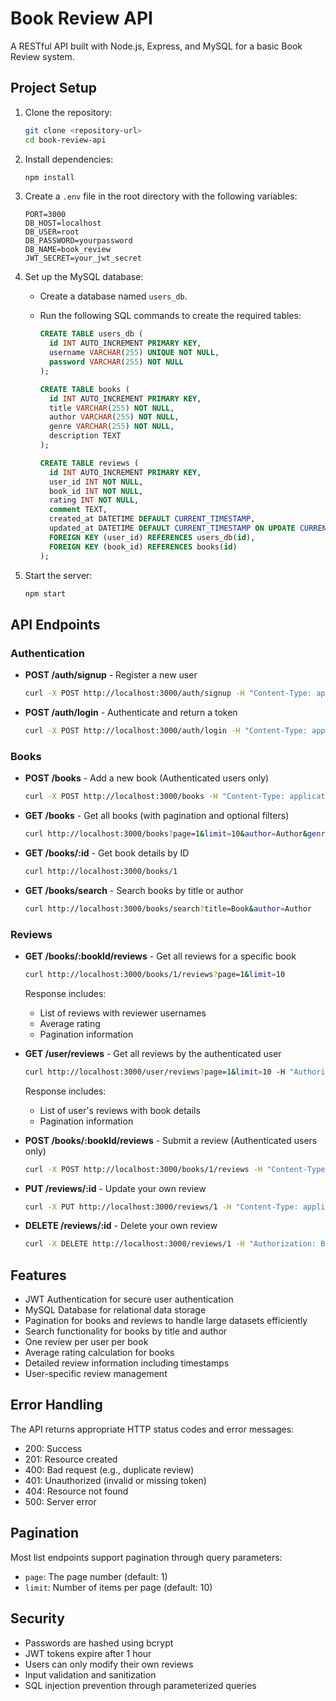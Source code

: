# Book Review API

A RESTful API built with Node.js, Express, and MySQL for a basic Book Review system.

## Project Setup

1. Clone the repository:
   ```bash
   git clone <repository-url>
   cd book-review-api
   ```

2. Install dependencies:
   ```bash
   npm install
   ```

3. Create a `.env` file in the root directory with the following variables:
   ```
   PORT=3000
   DB_HOST=localhost
   DB_USER=root
   DB_PASSWORD=yourpassword
   DB_NAME=book_review
   JWT_SECRET=your_jwt_secret
   ```

4. Set up the MySQL database:
   - Create a database named `users_db`.
   - Run the following SQL commands to create the required tables:

     ```sql
     CREATE TABLE users_db (
       id INT AUTO_INCREMENT PRIMARY KEY,
       username VARCHAR(255) UNIQUE NOT NULL,
       password VARCHAR(255) NOT NULL
     );

     CREATE TABLE books (
       id INT AUTO_INCREMENT PRIMARY KEY,
       title VARCHAR(255) NOT NULL,
       author VARCHAR(255) NOT NULL,
       genre VARCHAR(255) NOT NULL,
       description TEXT
     );

     CREATE TABLE reviews (
       id INT AUTO_INCREMENT PRIMARY KEY,
       user_id INT NOT NULL,
       book_id INT NOT NULL,
       rating INT NOT NULL,
       comment TEXT,
       created_at DATETIME DEFAULT CURRENT_TIMESTAMP,
       updated_at DATETIME DEFAULT CURRENT_TIMESTAMP ON UPDATE CURRENT_TIMESTAMP,
       FOREIGN KEY (user_id) REFERENCES users_db(id),
       FOREIGN KEY (book_id) REFERENCES books(id)
     );
     ```

5. Start the server:
   ```bash
   npm start
   ```

## API Endpoints

### Authentication
- **POST /auth/signup** - Register a new user
  ```bash
  curl -X POST http://localhost:3000/auth/signup -H "Content-Type: application/json" -d '{"username":"user1","password":"password123"}'
  ```

- **POST /auth/login** - Authenticate and return a token
  ```bash
  curl -X POST http://localhost:3000/auth/login -H "Content-Type: application/json" -d '{"username":"user1","password":"password123"}'
  ```

### Books
- **POST /books** - Add a new book (Authenticated users only)
  ```bash
  curl -X POST http://localhost:3000/books -H "Content-Type: application/json" -H "Authorization: Bearer <token>" -d '{"title":"Book Title","author":"Author Name","genre":"Fiction","description":"Book description"}'
  ```

- **GET /books** - Get all books (with pagination and optional filters)
  ```bash
  curl http://localhost:3000/books?page=1&limit=10&author=Author&genre=Fiction
  ```

- **GET /books/:id** - Get book details by ID
  ```bash
  curl http://localhost:3000/books/1
  ```

- **GET /books/search** - Search books by title or author
  ```bash
  curl http://localhost:3000/books/search?title=Book&author=Author
  ```

### Reviews
- **GET /books/:bookId/reviews** - Get all reviews for a specific book
  ```bash
  curl http://localhost:3000/books/1/reviews?page=1&limit=10
  ```
  Response includes:
  - List of reviews with reviewer usernames
  - Average rating
  - Pagination information

- **GET /user/reviews** - Get all reviews by the authenticated user
  ```bash
  curl http://localhost:3000/user/reviews?page=1&limit=10 -H "Authorization: Bearer <token>"
  ```
  Response includes:
  - List of user's reviews with book details
  - Pagination information

- **POST /books/:bookId/reviews** - Submit a review (Authenticated users only)
  ```bash
  curl -X POST http://localhost:3000/books/1/reviews -H "Content-Type: application/json" -H "Authorization: Bearer <token>" -d '{"rating":5,"comment":"Great book!"}'
  ```

- **PUT /reviews/:id** - Update your own review
  ```bash
  curl -X PUT http://localhost:3000/reviews/1 -H "Content-Type: application/json" -H "Authorization: Bearer <token>" -d '{"rating":4,"comment":"Updated review"}'
  ```

- **DELETE /reviews/:id** - Delete your own review
  ```bash
  curl -X DELETE http://localhost:3000/reviews/1 -H "Authorization: Bearer <token>"
  ```

## Features
- JWT Authentication for secure user authentication
- MySQL Database for relational data storage
- Pagination for books and reviews to handle large datasets efficiently
- Search functionality for books by title and author
- One review per user per book
- Average rating calculation for books
- Detailed review information including timestamps
- User-specific review management

## Error Handling
The API returns appropriate HTTP status codes and error messages:
- 200: Success
- 201: Resource created
- 400: Bad request (e.g., duplicate review)
- 401: Unauthorized (invalid or missing token)
- 404: Resource not found
- 500: Server error

## Pagination
Most list endpoints support pagination through query parameters:
- `page`: The page number (default: 1)
- `limit`: Number of items per page (default: 10)

## Security
- Passwords are hashed using bcrypt
- JWT tokens expire after 1 hour
- Users can only modify their own reviews
- Input validation and sanitization
- SQL injection prevention through parameterized queries 
